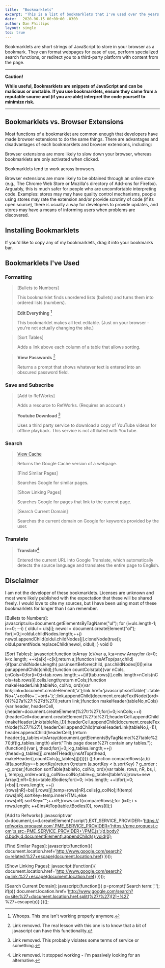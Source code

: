 ```yaml
---
title:  "Bookmarklets"
excerpt: "This is a list of bookmarklets that I've used over the years."
date:   2020-06-15 00:00:00 -0300
author: Dan Phillips
layout: single
toc: true
---
```


Bookmarklets are short strings of JavaScript to store in your browser as a bookmark. They can format webpages for ease of use, perform specialized search functions, or redirect you to a third-party platform with content from the page.

---

**Caution!**

**While useful, Bookmarklets are snippets of JavaScript and can be malicious or unstable. If you use bookmarklets, ensure they came from a reputable source and (if you are able) interpret the code yourself to minimize risk.**

---

## Bookmarklets vs. Browser Extensions

Most functions of a bookmarklet are common enough that developers have made browser extensions to do the same things. There are advantages and disadvantages of each bookmarklets and browser extensions, including:

Browser extensions are more likely to slow down your browser, whereas bookmarklets are only activated when clicked.

Bookmarklets tend to work across browsers.

Browser extensions are more likely to be obtained through an online store (e.g., The Chrome Web Store or Mozilla's directory of Add-ons for Firefox). Arguably, this is much safer for people who are uncomfortable interpreting code.
Examples: stores may may have quality control mechanisms, people using stores may rate the extension and/or provide scrutiny of code (if its open source), there is usually a way for developers to provide updates, and stores may have a means of informing users when problems are discovered.

## Installing Bookmarklets

If you'd like to copy any of my bookmarklets, drag it into your bookmarks bar.

## Bookmarklets I've Used

### Formatting

>[Bullets to Numbers]
>
>This bookmarklet finds unordered lists (bullets) and turns them into ordered lists (numbers).

>**Edit Everything** [^1]
>
>This bookmarklet makes all text editable. (Just on your browser - you're not actually changing the site.)

[^1]: Whoops. This one isn't working properly anymore.

>[Sort Tables]
>
>Adds a link above each column of a table that allows sorting.

>**View Passwords** [^2]
>
>Returns a prompt that shows whatever text is entered into an obscured password field.

[^2]: Link removed. The real lesson with this one is to know that a bit of javascript can have this functionality.

### Save and Subscribe

>[Add to RefWorks]
>
>Adds a resource to RefWorks. (Requires an account.)

>**Youtube Download** [^3]
>
>Uses a third party service to download a copy of YouTube videos for offline playback. This service is not affiliated with YouTube.

[^3]: Link removed. This probably violates some terms of service or something.

### Search

>[View Cache]
>
>Returns the Google Cache version of a webpage.

>[Find Similar Pages]
>
>Searches Google for similar pages.

>[Show Linking Pages]
>
>Searches Google for pages that link to the current page.

>[Search Current Domain]
>
>Searches the current domain on Google for keywords provided by the user. 

### Translate

>**Translate**[^4]
>
>Entered the current URL into Google Translate, which automatically detects the source language and translates the entire page to English.

[^4]: Link removed. It stopped working - I'm passively looking for an alternative.

## Disclaimer

I am not the developer of these bookmarklets. Licenses are unknown and most were likely published with the expectation that these will be shared freely. I would love to cite my sources, but I have been using most of these bookmarklets for longer than I can remember.


[Bullets to Numbers]: javascript:uls=document.getElementsByTagName("ul"); for (i=uls.length-1; i>=0; --i) { oldul = uls[i]; newol = document.createElement("ol"); for(j=0;j<oldul.childNodes.length;++j) newol.appendChild(oldul.childNodes[j].cloneNode(true)); oldul.parentNode.replaceChild(newol, oldul); } void 0

[Sort Tables]: javascript:function toArray (c){var a, k;a=new Array;for (k=0; k<c.length; ++k)a[k]=c[k];return a;}function insAtTop(par,child){if(par.childNodes.length) par.insertBefore(child, par.childNodes[0]);else par.appendChild(child);}function countCols(tab){var nCols, i;nCols=0;for(i=0;i<tab.rows.length;++i)if(tab.rows[i].cells.length>nCols)nCols=tab.rows[i].cells.length;return nCols;}function makeHeaderLink(tableNo, colNo, ord){var link;link=document.createElement('a');link.href='javascript:sortTable('+tableNo+','+colNo+','+ord+');';link.appendChild(document.createTextNode((ord>0)?%27a%27:%27d%27));return link;}function makeHeader(tableNo,nCols){var header, headerCell, i;header=document.createElement(%27tr%27);for(i=0;i<nCols;++i){headerCell=document.createElement(%27td%27);headerCell.appendChild(makeHeaderLink(tableNo,i,1));headerCell.appendChild(document.createTextNode(%27/%27));headerCell.appendChild(makeHeaderLink(tableNo,i,-1));header.appendChild(headerCell);}return header;}g_tables=toArray(document.getElementsByTagName(%27table%27));if(!g_tables.length) alert("This page doesn%27t contain any tables.");(function(){var j, thead;for(j=0;j<g_tables.length;++j){thead=g_tables[j].createTHead();insAtTop(thead, makeHeader(j,countCols(g_tables[j])))}}) ();function compareRows(a,b){if(a.sortKey==b.sortKey)return 0;return (a.sortKey < b.sortKey) ? g_order : -g_order;}function sortTable(tableNo, colNo, ord){var table, rows, nR, bs, i, j, temp;g_order=ord;g_colNo=colNo;table=g_tables[tableNo];rows=new Array();nR=0;bs=table.tBodies;for(i=0; i<bs.length; ++i)for(j=0; j<bs[i].rows.length; ++j){rows[nR]=bs[i].rows[j];temp=rows[nR].cells[g_colNo];if(temp) rows[nR].sortKey=temp.innerHTML;else rows[nR].sortKey="";++nR;}rows.sort(compareRows);for (i=0; i < rows.length; ++i)insAtTop(table.tBodies[0], rows[i]);}

[Add to Refworks]: javascript:var d=document,s=d.createElement('script'),EXT_SERVICE_PROVIDER='https://refworks.proquest.com',PME_SERVICE_PROVIDER='https://pme.proquest.com';s.src=PME_SERVICE_PROVIDER+'/PME.js';(d.body?d.body:d.documentElement).appendChild(s);void(0);

[View Cache]: javascript:location.href='http://webcache.googleusercontent.com/search?q=cache:%27+window.location.href

[Find Similar Pages]: javascript:(function(){ document.location.href='http://www.google.com/search?q=related:%27+escape(document.location.href) })();

[Show Linking Pages]: javascript:(function(){ document.location.href='http://www.google.com/search?q=link:%27+escape(document.location.href) })();

[Search Current Domain]: javascript:(function(){ p=prompt('Search term:',''); if(p){ document.location.href='http://www.google.com/search?q=site:%27+document.location.href.split(%27/%27)[2]+%27 %27+escape(p)} })();
